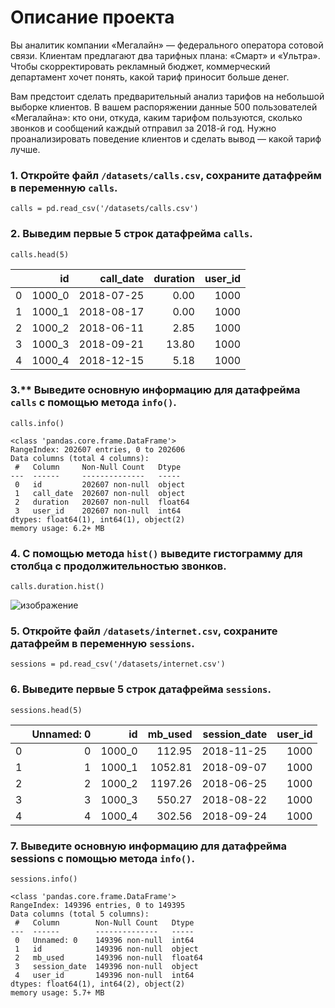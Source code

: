 # Описание проекта

Вы аналитик компании «Мегалайн» — федерального оператора сотовой связи. Клиентам предлагают два тарифных плана: «Смарт» и «Ультра». Чтобы скорректировать рекламный бюджет, коммерческий департамент хочет понять, какой тариф приносит больше денег.

Вам предстоит сделать предварительный анализ тарифов на небольшой выборке клиентов. В вашем распоряжении данные 500 пользователей «Мегалайна»: кто они, откуда, каким тарифом пользуются, сколько звонков и сообщений каждый отправил за 2018-й год. Нужно проанализировать поведение клиентов и сделать вывод — какой тариф лучше.

### 1. Откройте файл `/datasets/calls.csv`, сохраните датафрейм в переменную `calls`.

```
calls = pd.read_csv('/datasets/calls.csv')
```
### 2. Выведим первые 5 строк датафрейма `calls`.
```
calls.head(5)
```
|   |     id |  call_date | duration | user_id |
|--:|-------:|-----------:|---------:|--------:|
| 0 | 1000_0 | 2018-07-25 | 0.00     | 1000    |
| 1 | 1000_1 | 2018-08-17 | 0.00     | 1000    |
| 2 | 1000_2 | 2018-06-11 | 2.85     | 1000    |
| 3 | 1000_3 | 2018-09-21 | 13.80    | 1000    |
| 4 | 1000_4 | 2018-12-15 | 5.18     | 1000    |

### 3.** Выведите основную информацию для датафрейма `calls` с помощью метода `info()`.
```
calls.info()
```
```
<class 'pandas.core.frame.DataFrame'>
RangeIndex: 202607 entries, 0 to 202606
Data columns (total 4 columns):
 #   Column     Non-Null Count   Dtype  
---  ------     --------------   -----  
 0   id         202607 non-null  object 
 1   call_date  202607 non-null  object 
 2   duration   202607 non-null  float64
 3   user_id    202607 non-null  int64  
dtypes: float64(1), int64(1), object(2)
memory usage: 6.2+ MB

```
### 4. С помощью метода `hist()` выведите гистограмму для столбца с продолжительностью звонков.
```
calls.duration.hist()
```
![изображение](https://user-images.githubusercontent.com/104757775/185745545-7352d9c4-2ca9-4608-bf23-43bfb670004f.png)

### 5. Откройте файл `/datasets/internet.csv`, сохраните датафрейм в переменную `sessions`.
```
sessions = pd.read_csv('/datasets/internet.csv')
```
### 6. Выведите первые 5 строк датафрейма `sessions`.
```
sessions.head(5)
```
|   | Unnamed: 0 |     id | mb_used | session_date | user_id |
|--:|-----------:|-------:|--------:|-------------:|--------:|
| 0 | 0          | 1000_0 | 112.95  | 2018-11-25   | 1000    |
| 1 | 1          | 1000_1 | 1052.81 | 2018-09-07   | 1000    |
| 2 | 2          | 1000_2 | 1197.26 | 2018-06-25   | 1000    |
| 3 | 3          | 1000_3 | 550.27  | 2018-08-22   | 1000    |
| 4 | 4          | 1000_4 | 302.56  | 2018-09-24   | 1000    |

### 7. Выведите основную информацию для датафрейма sessions с помощью метода `info()`. 
```
sessions.info()
```
```
<class 'pandas.core.frame.DataFrame'>
RangeIndex: 149396 entries, 0 to 149395
Data columns (total 5 columns):
 #   Column        Non-Null Count   Dtype  
---  ------        --------------   -----  
 0   Unnamed: 0    149396 non-null  int64  
 1   id            149396 non-null  object 
 2   mb_used       149396 non-null  float64
 3   session_date  149396 non-null  object 
 4   user_id       149396 non-null  int64  
dtypes: float64(1), int64(2), object(2)
memory usage: 5.7+ MB
```
```
```
```
```
```
```
```
```
```
```
```
```
```
```
```
```
```
```
```
```
```
```
